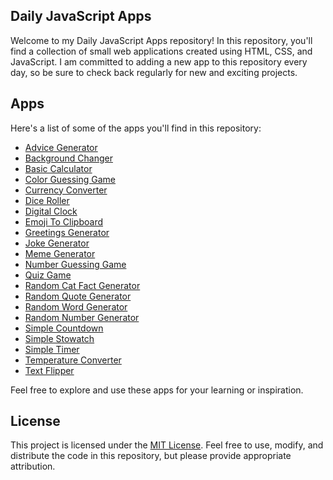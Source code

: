 ## Daily JavaScript Apps

Welcome to my Daily JavaScript Apps repository! In this repository, you'll find a collection of small web applications created using HTML, CSS, and JavaScript. I am committed to adding a new app to this repository every day, so be sure to check back regularly for new and exciting projects.

## Apps

Here's a list of some of the apps you'll find in this repository:

- [Advice Generator](https://github.com/M1chU02/EveryDayCode/tree/main/Advice-Generator) 
- [Background Changer](https://github.com/M1chU02/EveryDayCode/tree/main/Background-changer)
- [Basic Calculator](https://github.com/M1chU02/EveryDayCode/tree/main/Basic-Calculator)
- [Color Guessing Game](https://github.com/M1chU02/EveryDayCode/tree/main/Color-Guessing-Game)
- [Currency Converter](https://github.com/M1chU02/EveryDayCode/tree/main/Currency-Converter)
- [Dice Roller](https://github.com/M1chU02/EveryDayCode/tree/main/Dice-Roller)
- [Digital Clock](https://github.com/M1chU02/EveryDayCode/tree/main/Digital-clock)
- [Emoji To Clipboard](https://github.com/M1chU02/EveryDayCode/tree/main/Emoji-To-ClipBoard)
- [Greetings Generator](https://github.com/M1chU02/EveryDayCode/tree/main/Greetings-generator)
- [Joke Generator](https://github.com/M1chU02/EveryDayCode/tree/main/Joke-Generator)
- [Meme Generator](https://github.com/M1chU02/EveryDayCode/tree/main/Meme-Generator)
- [Number Guessing Game](https://github.com/M1chU02/EveryDayCode/tree/main/Number-Guessing)
- [Quiz Game](https://github.com/M1chU02/EveryDayCode/tree/main/Quiz-game)
- [Random Cat Fact Generator](https://github.com/M1chU02/EveryDayCode/tree/main/Random-Cat-Fact-Generator)
- [Random Quote Generator](https://github.com/M1chU02/EveryDayCode/tree/main/Random-Quote-Generator)
- [Random Word Generator](https://github.com/M1chU02/EveryDayCode/tree/main/Random-Word-Generator)
- [Random Number Generator](https://github.com/M1chU02/EveryDayCode/tree/main/Random-number-generator)
- [Simple Countdown](https://github.com/M1chU02/EveryDayCode/tree/main/Simple-Countdown)
- [Simple Stowatch](https://github.com/M1chU02/EveryDayCode/tree/main/Simple-Stopwatch)
- [Simple Timer](https://github.com/M1chU02/EveryDayCode/tree/main/Simple-Timer)
- [Temperature Converter](https://github.com/M1chU02/EveryDayCode/tree/main/Temperature-Converter)
- [Text Flipper](https://github.com/M1chU02/EveryDayCode/tree/main/Text-Flipper)

Feel free to explore and use these apps for your learning or inspiration.


## License

This project is licensed under the [MIT License](https://opensource.org/license/mit/). Feel free to use, modify, and distribute the code in this repository, but please provide appropriate attribution.
